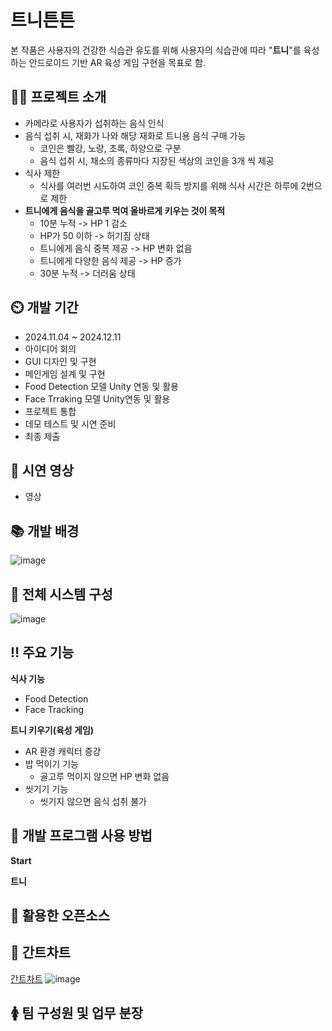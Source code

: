 # 트니튼튼

본 작품은 사용자의 건강한 식습관 유도를 위해 사용자의 식습관에 따라 "**트니**"를 육성하는 안드로이드 기반 AR 육성 게임 구현을 목표로 함.

## 👨‍🏫 프로젝트 소개

- 카메라로 사용자가 섭취하는 음식 인식
- 음식 섭취 시, 재화가 나와 해당 재화로 트니용 음식 구매 가능
  - 코인은 빨강, 노랑, 초록, 하양으로 구분
  -  음식 섭취 시, 채소의 종류마다 지장된 색상의 코인을 3개 씩 제공
-  식사 제한
    - 식사를 여러번 시도하여 코인 중복 획득 방지를 위해 식사 시간은 하루에 2번으로 제한
- **트니에게 음식을 골고루 먹여 올바르게 키우는 것이 목적**
  - 10분 누적 -> HP 1 감소
  - HP가 50 이하 -> 허기짐 상태
  - 트니에게 음식 중복 제공 -> HP 변화 없음
  - 트니에게 다양한 음식 제공 -> HP 증가
  - 30분 누적 -> 더러움 상태

## ⏲️ 개발 기간 
- 2024.11.04 ~ 2024.12.11
- 아이디어 회의
- GUI 디자인 및 구현
- 메인게임 설계 및 구현
- Food Detection 모델 Unity 연동 및 활용
- Face Trraking 모델 Unity연동 및 활용
- 프로젝트 통합
- 데모 테스트 및 시연 준비
- 최종 제출

## 📼 시연 영상 
- 영상


## 📚 개발 배경
![image](https://github.com/user-attachments/assets/5e05fcff-8047-49e9-9b10-6ff78f541a51)


## 🔘 전체 시스템 구성
![image](https://github.com/user-attachments/assets/857cf482-1227-48ea-9ed0-0b7be5ff2c5e)


## ‼️ 주요 기능
**식사 기능**
  - Food Detection
  - Face Tracking


**트니 키우기(육성 게임)**
  - AR 환경 캐릭터 증강
  - 밥 먹이기 기능
    - 골고루 먹이지 않으면 HP 변화 없음
  - 씻기기 기능
    - 씻기지 않으면 음식 섭취 불가
## 📲 개발 프로그램 사용 방법
**Start** 

**트니**

## 📁 활용한 오픈소스

## 📆 간트차트
[간트차트](https://docs.google.com/spreadsheets/d/1sI_NgvYk_Caa1orUv7VdfLQT312MnowifQc110wyLYY/edit?gid=0#gid=0)
![image](https://github.com/user-attachments/assets/0246f5d9-cb94-4fc1-8f68-8a2aa4e8215d)
## 🚺 팀 구성원 및 업무 분장

